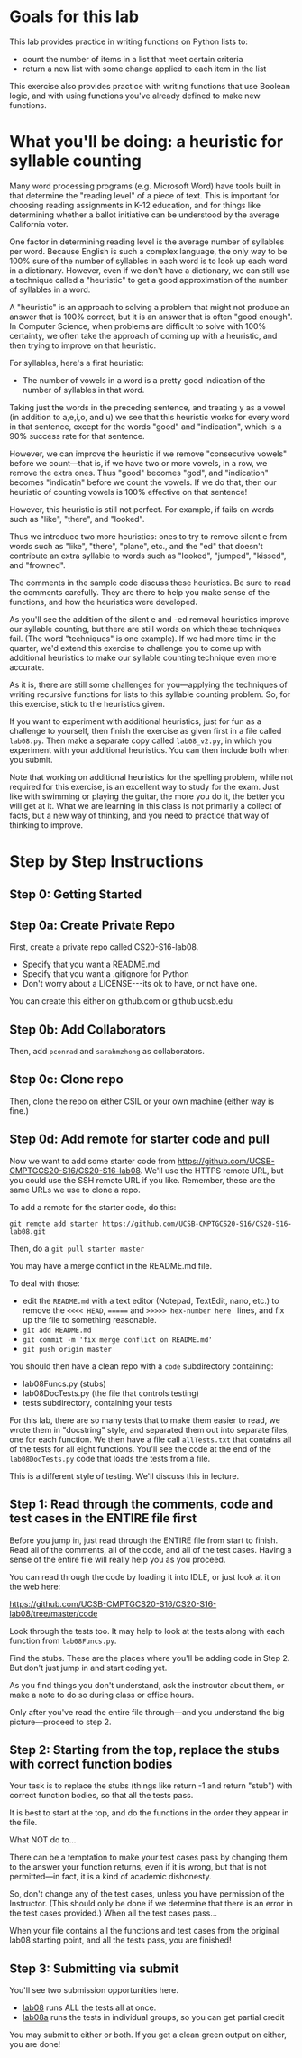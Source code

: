 Goals for this lab
==================

This lab provides practice in writing functions on Python lists to:

-   count the number of items in a list that meet certain criteria
-   return a new list with some change applied to each item in the list

This exercise also provides practice with writing functions that use Boolean logic, and with using functions you've already defined to make new functions.

What you'll be doing: a heuristic for syllable counting
=======================================================

Many word processing programs (e.g. Microsoft Word) have tools built in that determine the "reading level" of a piece of text. This is important for choosing reading assignments in K-12 education, and for things like determining whether a ballot initiative can be understood by the average California voter.

One factor in determining reading level is the average number of syllables per word. Because English is such a complex language, the only way to be 100% sure of the number of syllables in each word is to look up each word in a dictionary. However, even if we don't have a dictionary, we can still use a technique called a "heuristic" to get a good approximation of the number of syllables in a word.

A "heuristic" is an approach to solving a problem that might not produce an answer that is 100% correct, but it is an answer that is often "good enough". In Computer Science, when problems are difficult to solve with 100% certainty, we often take the approach of coming up with a heuristic, and then trying to improve on that heuristic.

For syllables, here's a first heuristic:

-   The number of vowels in a word is a pretty good indication of the number of syllables in that word.

Taking just the words in the preceding sentence, and treating y as a vowel (in addition to a,e,i,o, and u) we see that this heuristic works for every word in that sentence, except for the words "good" and "indication", which is a 90% success rate for that sentence.

However, we can improve the heuristic if we remove "consecutive vowels" before we count—that is, if we have two or more vowels, in a row, we remove the extra ones. Thus "good" becomes "god", and "indication" becomes "indicatin" before we count the vowels. If we do that, then our heuristic of counting vowels is 100% effective on that sentence!

However, this heuristic is still not perfect. For example, if fails on words such as "like", "there", and "looked".

Thus we introduce two more heuristics: ones to try to remove silent e from words such as "like", "there", "plane", etc., and the "ed" that doesn't contribute an extra syllable to words such as "looked", "jumped", "kissed", and "frowned".

The comments in the sample code discuss these heuristics. Be sure to read the comments carefully. They are there to help you make sense of the functions, and how the heuristics were developed.

As you'll see the addition of the silent e and -ed removal heuristics improve our syllable counting, but there are still words on which these techniques fail. (The word "techniques" is one example). If we had more time in the quarter, we'd extend this exercise to challenge you to come up with additional heuristics to make our syllable counting technique even more accurate.

As it is, there are still some challenges for you—applying the techniques of writing recursive functions for lists to this syllable counting problem. So, for this exercise, stick to the heuristics given.

If you want to experiment with additional heuristics, just for fun as a challenge to yourself, then finish the exercise as given first in a file called `lab08.py`. Then make a separate copy called `lab08_v2.py`, in which you experiment with your additional heuristics. You can then include both when you submit.

Note that working on additional heuristics for the spelling problem, while not required for this exercise, is an excellent way to study for the exam. Just like with swimming or playing the guitar, the more you do it, the better you will get at it. What we are learning in this class is not primarily a collect of facts, but a new way of thinking, and you need to practice that way of thinking to improve.

Step by Step Instructions
=========================

Step 0: Getting Started
-----------------------

Step 0a: Create Private Repo
-----------------------


First, create a private repo called CS20-S16-lab08.

* Specify that you want a README.md
* Specify that you want a .gitignore for Python
* Don't worry about a LICENSE---its ok to have, or not have one.
 
You can create this either on github.com or github.ucsb.edu

Step 0b: Add Collaborators
-----------------------


Then, add `pconrad` and `sarahmzhong` as collaborators.

Step 0c: Clone repo 
-----------------------


Then, clone the repo on either CSIL or your own machine (either way is fine.)

Step 0d: Add remote for starter code and pull 
-----------------------

Now we want to add some starter code from https://github.com/UCSB-CMPTGCS20-S16/CS20-S16-lab08. We'll use the HTTPS remote URL, but you could use the SSH remote URL if you like. Remember, these are the same URLs we use to clone a repo.

To add a remote for the starter code, do this:

`git remote add starter https://github.com/UCSB-CMPTGCS20-S16/CS20-S16-lab08.git`

Then, do a `git pull starter master`

You may have a merge conflict in the README.md file.

To deal with those:

* edit the `README.md`  with a text editor (Notepad, TextEdit, nano, etc.) to remove the `<<<< HEAD`, `=====` and `>>>>> hex-number here ` lines, and fix up the file to something reasonable.
* `git add README.md`  
* `git commit -m 'fix merge conflict on README.md'`
* `git push origin master`

You should then have a clean repo with a `code` subdirectory containing:

* lab08Funcs.py (stubs)
* lab08DocTests.py (the file that controls testing)
* tests subdirectory, containing your tests

For this lab, there are so many tests that to make them easier to read, we wrote them in "docstring" style, and separated them out into separate files, one for each function. We then have a file call `allTests.txt` that contains all of the tests for all eight functions. You'll see the code at the end of the `lab08DocTests.py` code that loads the tests from a file.

This is a different style of testing.  We'll discuss this in lecture.

Step 1: Read through the comments, code and test cases in the ENTIRE file first
-------------------------------------------------------------------------------

Before you jump in, just read through the ENTIRE file from start to finish. Read all of the comments, all of the code, and all of the test cases. Having a sense of the entire file will really help you as you proceed.

You can read through the code by loading it into IDLE, or just look at it on the web here:


https://github.com/UCSB-CMPTGCS20-S16/CS20-S16-lab08/tree/master/code

Look through the tests too. It may help to look at the tests along with each function from `lab08Funcs.py`.

Find the stubs. These are the places where you'll be adding code in Step 2. But don't just jump in and start coding yet.

As you find things you don't understand, ask the instrcutor about them, or make a note to do so during class or office hours.

Only after you've read the entire file through—and you understand the big picture—proceed to step 2.

Step 2: Starting from the top, replace the stubs with correct function bodies
-----------------------------------------------------------------------------

Your task is to replace the stubs (things like return -1 and return "stub") with correct function bodies, so that all the tests pass.

It is best to start at the top, and do the functions in the order they appear in the file.

What NOT do to...

There can be a temptation to make your test cases pass by changing them to the answer your function returns, even if it is wrong, but that is not permitted—in fact, it is a kind of academic dishonesty.

So, don't change any of the test cases, unless you have permission of the Instructor. (This should only be done if we determine that there is an error in the test cases provided.) When all the test cases pass...

When your file contains all the functions and test cases from the original lab08 starting point, and all the tests pass, you are finished!

Step 3: Submitting via submit
-----------------------------

You'll see two submission opportunities here.  

* [lab08](https://submit.cs.ucsb.edu/form/project/493/submission) runs ALL the tests all at once.
* [lab08a](https://submit.cs.ucsb.edu/form/project/494/submission) runs the tests in individual groups, so you can get partial credit

You may submit to either or both.  If you get a clean green output on either, you are done!


